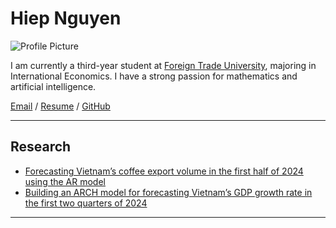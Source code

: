 # Hiep Nguyen

![Profile Picture](prof_pic.jpg)

I am currently a third-year student at [Foreign Trade University](https://www.ftu.edu.vn/), majoring in International Economics. I have a strong passion for mathematics and artificial intelligence.

[Email](mailto:hiepdema26@gmail.com) / [Resume](RESUME.pdf) / [GitHub](https://github.com/HiepDema)

---

## Research 
- [Forecasting Vietnam’s coffee export volume in the first half of 2024 using the AR model](https://drive.google.com/file/d/1ElwtO0pUUn3ega8FzGN3mI9MnwwaL_Vt/view?usp=sharing)
- [Building an ARCH model for forecasting Vietnam’s GDP growth rate in the first two quarters of 2024](https://drive.google.com/file/d/15ZXsHNVJyY_5ULMkX5uQHSlboXwVRA8z/view?usp=sharing)

---

